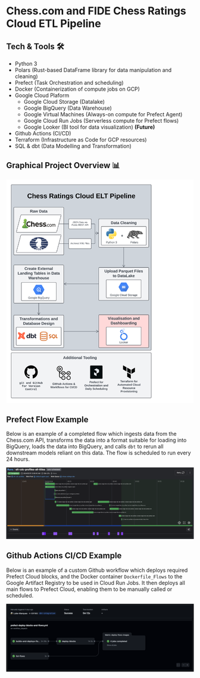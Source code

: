 # Chess.com and FIDE Chess Ratings Cloud ETL Pipeline

## Tech & Tools 🛠️

- Python 3
- Polars (Rust-based DataFrame library for data manipulation and cleaning)
- Prefect (Task Orchestration and scheduling)
- Docker (Containerization of compute jobs on GCP)
- Google Cloud Plaform
    - Google Cloud Storage (Datalake)
    - Google BigQuery (Data Warehouse)
    - Google Virtual Machines (Always-on compute for Prefect Agent)
    - Google Cloud Run Jobs (Serverless compute for Prefect flows)
    - Google Looker (BI tool for data visualization) **(Future)**
- Github Actions (CI/CD)
- Terraform (Infrastructure as Code for GCP resources)
- SQL & dbt (Data Modelling and Transformation)

## Graphical Project Overview 📊

![pipeline_flow_chart](https://raw.githubusercontent.com/Luke-Marques/chess-ratings/dev/images/project_flow_chart.png)

## Prefect Flow Example

Below is an example of a completed flow which ingests data from the Chess.com API,
transforms the data into a format suitable for loading into BigQuery, loads the
data into BigQuery, and calls `dbt` to rerun all downstream models reliant on this data.
The flow is scheduled to run every 24 hours.

![prefect_flow_example](https://raw.githubusercontent.com/Luke-Marques/chess-ratings/dev/images/prefect_cdc_profiles_flow_screenshot.png)

## Github Actions CI/CD Example

Below is an example of a custom Github workflow which deploys required Prefect Cloud
blocks, and the Docker container `Dockerfile_Flows` to the Google Artifact Registry to
be used in Cloud Run Jobs. It then deploys all main flows to Prefect Cloud, enabling
them to be manually called or scheduled.

![github_actions_example](https://raw.githubusercontent.com/Luke-Marques/chess-ratings/dev/images/github_actions_screenshot.png)
